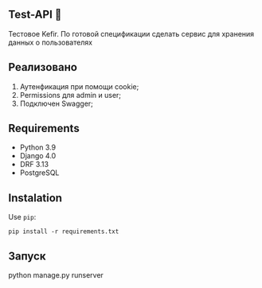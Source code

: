 ## Test-API :hear_no_evil:
Тестовое Kefir. По готовой спецификации сделать сервис для хранения данных о пользователях

## Реализовано
1. Аутенфикация при помощи cookie;
2. Permissions для admin и user;
3. Подключен Swagger;


## Requirements
* Python 3.9
* Django 4.0
* DRF 3.13
* PostgreSQL


## Instalation
Use `pip`:
```
pip install -r requirements.txt
```

## Запуск

python manage.py runserver
